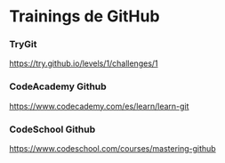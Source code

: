 # Trainings de GitHub

### TryGit

https://try.github.io/levels/1/challenges/1

### CodeAcademy Github

https://www.codecademy.com/es/learn/learn-git

### CodeSchool Github 

https://www.codeschool.com/courses/mastering-github

